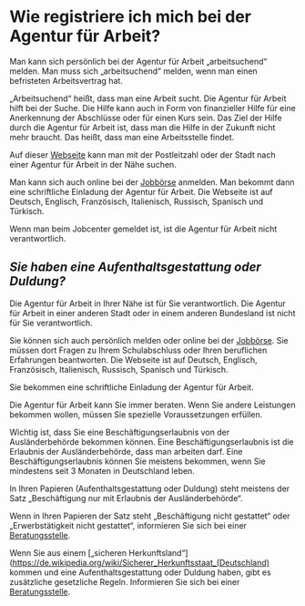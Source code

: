 # Wie registriere ich mich bei der Agentur für Arbeit?

Man kann sich persönlich bei der Agentur für Arbeit „arbeitsuchend“ melden. Man muss sich „arbeitsuchend“ melden, wenn man einen befristeten Arbeitsvertrag hat.

„Arbeitsuchend“ heißt, dass man eine Arbeit sucht. Die Agentur für Arbeit hilft bei der Suche. Die Hilfe kann auch in Form von finanzieller Hilfe für eine Anerkennung der Abschlüsse oder für einen Kurs sein. Das Ziel der Hilfe durch die Agentur für Arbeit ist, dass man die Hilfe in der Zukunft nicht mehr braucht. Das heißt, dass man eine Arbeitsstelle findet.

Auf dieser [Webseite](https://www.arbeitsagentur.de/apps/faces/home/pvo?_afrLoop=12894595556867404&_afrWindowMode=0&_afrWindowId=null&_adf.ctrl-state=15185hdf79_1#!%40%40%3F_afrWindowId%3Dnull%26_afrLoop%3D12894595556867404%26_afrWindowMode%3D0%26_adf.ctrl-state%3D15185hdf79_5) kann man mit der Postleitzahl oder der Stadt nach einer Agentur für Arbeit in der Nähe suchen.

Man kann sich auch online bei der [Jobbörse](https://jobboerse.arbeitsagentur.de/vamJB/anmeldung.html;jsessionid=FjjPYQQQphGwhLbLFpxRpgTgGcphxthBhRgKNBLbwp4TZ02Wzm01!-489399923) anmelden. Man bekommt dann eine schriftliche Einladung der Agentur für Arbeit. Die Webseite ist auf Deutsch, Englisch, Französisch, Italienisch, Russisch, Spanisch und Türkisch.

Wenn man beim Jobcenter gemeldet ist, ist die Agentur für Arbeit nicht verantwortlich.

## _Sie haben eine Aufenthaltsgestattung oder Duldung?_

Die Agentur für Arbeit in Ihrer Nähe ist für Sie verantwortlich. Die Agentur für Arbeit in einer anderen Stadt oder in einem anderen Bundesland ist nicht für Sie verantwortlich.

Sie können sich auch persönlich melden oder online bei der [Jobbörse](https://jobboerse.arbeitsagentur.de/vamJB/registrierungAlsAsylbewerber.html;jsessionid=PnTwXDvXq1dGQf20ntzrkpWCnLhsyyJVCLpMg0sL9CT19yxQpdsP!1951931052?execution=e1s1). Sie müssen dort Fragen zu Ihrem Schulabschluss oder Ihren beruflichen Erfahrungen beantworten. Die Webseite ist auf Deutsch, Englisch, Französisch, Italienisch, Russisch, Spanisch und Türkisch.

Sie bekommen eine schriftliche Einladung der Agentur für Arbeit.

Die Agentur für Arbeit kann Sie immer beraten. Wenn Sie andere Leistungen bekommen wollen, müssen Sie spezielle Voraussetzungen erfüllen.

Wichtig ist, dass Sie eine Beschäftigungserlaubnis von der Ausländerbehörde bekommen können. Eine Beschäftigungserlaubnis ist die Erlaubnis der Ausländerbehörde, dass man arbeiten darf. Eine Beschäftigungserlaubnis können Sie meistens bekommen, wenn Sie mindestens seit 3 Monaten in Deutschland leben.

In Ihren Papieren \(Aufenthaltsgestattung oder Duldung\) steht meistens der Satz „Beschäftigung nur mit Erlaubnis der Ausländerbehörde“.

Wenn in Ihren Papieren der Satz steht „Beschäftigung nicht gestattet“ oder „Erwerbstätigkeit nicht gestattet“, informieren Sie sich bei einer [Beratungsstelle](#migrationsberatung-rechtsberatung).

Wenn Sie aus einem [„sicheren Herkunftsland“](https://de.wikipedia.org/wiki/Sicherer_Herkunftsstaat_(Deutschland) kommen und eine Aufenthaltsgestattung oder Duldung haben, gibt es zusätzliche gesetzliche Regeln. Informieren Sie sich bei einer [Beratungsstelle](#migrationsberatung-rechtsberatung).

